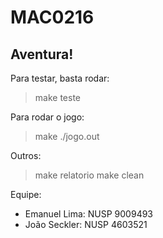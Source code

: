# MAC0216

## Aventura!
Para testar, basta rodar:
> make teste

Para rodar o jogo:
> make
> ./jogo.out

Outros:
> make relatorio
> make clean

Equipe: 
* Emanuel Lima:  NUSP 9009493    
* João Seckler:  NUSP 4603521
